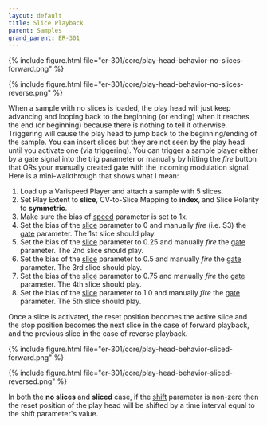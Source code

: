 ```yaml
---
layout: default
title: Slice Playback
parent: Samples
grand_parent: ER-301
---
```


{% include figure.html
file="er-301/core/play-head-behavior-no-slices-forward.png"
%}

{% include figure.html
file="er-301/core/play-head-behavior-no-slices-reverse.png"
%}

When a sample with no slices is loaded, the play head will just keep advancing and looping back to the beginning (or ending) when it reaches the end (or beginning) because there is nothing to  tell it otherwise. Triggering will cause the play head to jump back to the beginning/ending of the sample.  You can insert slices but they are not seen by the play head until you activate one (via triggering). You can trigger a sample player either by a gate signal into the trig parameter or manually by hitting the *fire* button that ORs your manually created gate with the incoming modulation signal.  Here is a mini-walkthrough that shows what I mean:

1. Load up a Varispeed Player and attach a sample with 5 slices.
1. Set Play Extent to **slice**, CV-to-Slice Mapping to **index**, and Slice Polarity to **symmetric**.
1. Make sure the bias of [speed](#speed) parameter is set to 1x.
1. Set the bias of the [slice](#slice) parameter to 0 and manually *fire* (i.e. S3) the [gate](#gate) parameter.  The 1st slice should play.
1. Set the bias of the [slice](#slice) parameter to 0.25 and manually *fire* the [gate](#gate) parameter.  The 2nd slice should play.
1. Set the bias of the [slice](#slice) parameter to 0.5 and manually *fire* the [gate](#gate) parameter.  The 3rd slice should play.
1. Set the bias of the [slice](#slice) parameter to 0.75 and manually *fire* the [gate](#gate) parameter.  The 4th slice should play.
1. Set the bias of the [slice](#slice) parameter to 1.0 and manually *fire* the [gate](#gate) parameter.  The 5th slice should play.

Once a slice is activated, the reset position becomes the active slice and the stop position becomes the next slice in the case of forward playback, and the previous slice in the case of reverse playback.

{% include figure.html
file="er-301/core/play-head-behavior-sliced-forward.png"
%}

{% include figure.html
file="er-301/core/play-head-behavior-sliced-reversed.png"
%}

In both the **no slices** and **sliced** case, if the [shift](#shift) parameter is non-zero then the reset position of the play head will be shifted by a time interval equal to the shift parameter's value.